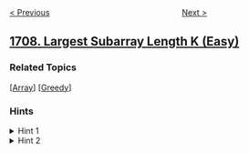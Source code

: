 <!--|This file generated by command(leetcode description); DO NOT EDIT.    |-->
<!--+----------------------------------------------------------------------+-->
<!--|@author    awesee <openset.wang@gmail.com>                           |-->
<!--|@link      https://github.com/awesee                                 |-->
<!--|@home      https://github.com/awesee/leetcode                        |-->
<!--+----------------------------------------------------------------------+-->

[< Previous](../maximum-xor-with-an-element-from-array "Maximum XOR With an Element From Array")
　　　　　　　　　　　　　　　　
[Next >](../biggest-window-between-visits "Biggest Window Between Visits")

## [1708. Largest Subarray Length K (Easy)](https://leetcode.com/problems/largest-subarray-length-k "长度为 K 的最大子数组")



### Related Topics
  [[Array](../../tag/array/README.md)]
  [[Greedy](../../tag/greedy/README.md)]

### Hints
<details>
<summary>Hint 1</summary>
Search for the largest integer in the range [0, n - k]
</details>

<details>
<summary>Hint 2</summary>
This integer is the first element in the subarray. You should take it with the k - 1 elements after it.
</details>
